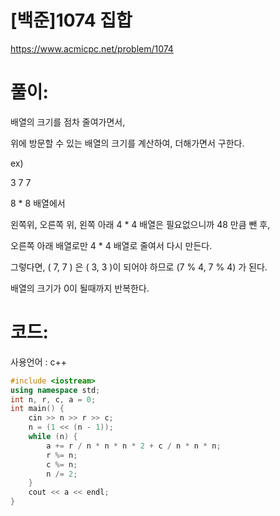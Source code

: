 # [백준]1074 집합

https://www.acmicpc.net/problem/1074

# 풀이:

배열의 크기를 점차 줄여가면서,

위에 방문할 수 있는 배열의 크기를 계산하여, 더해가면서 구한다.



ex)

3 7 7

8 * 8 배열에서

왼쪽위, 오른쪽 위, 왼쪽 아래 4 * 4 배열은 필요없으니까 48 만큼 뺀 후,

오른쪽 아래 배열로만 4 * 4 배열로 줄여서 다시 만든다.

그렇다면, ( 7, 7 ) 은 ( 3, 3 )이 되어야 하므로 (7 % 4, 7 % 4) 가 된다.

배열의 크기가 0이 될때까지 반복한다.



# **코드:**

사용언어 : c++
```c++
#include <iostream>
using namespace std;
int n, r, c, a = 0;
int main() {
	cin >> n >> r >> c;
	n = (1 << (n - 1));
	while (n) {
		a += r / n * n * n * 2 + c / n * n * n;
		r %= n;
		c %= n;
		n /= 2;
	}
	cout << a << endl;
}
```

